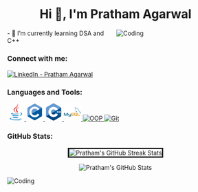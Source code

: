 <h1 align="center">Hi 👋, I'm Pratham Agarwal</h1>

<img align="right" alt="Coding" width="250" src="https://camo.githubusercontent.com/02334af27b65197342cc17fae0bc4e7ca8533e8c87a028536b96f8e6242c07a3/68747470733a2f2f692e67697068792e636f6d2f6d656469612f76312e59326c6b505463354d4749334e6a45786558563463544a30634770306333686a4f484d324d4842794e334270627a4a304d586876616a4676626a5a6b4d54686a645451774d795a6c634431324d563970626e526c636d35686246396e61575a66596e6c666157516d593351395a772f43757553487a7563304f3136364d52666a742f67697068792e676966">
- 🌱 I’m currently learning DSA and C++

<h3 align="left">Connect with me:</h3>
<p align="left">
<a href="https://www.linkedin.com/in/pratham-agarwal-429907218/" target="blank"><img align="center" src="https://raw.githubusercontent.com/rahuldkjain/github-profile-readme-generator/master/src/images/icons/Social/linked-in-alt.svg" alt="LinkedIn - Pratham Agarwal" height="30" width="40" /></a>
</p>

<h3 align="left">Languages and Tools:</h3>
<p align="left"> 
  <a href="https://www.java.com" target="_blank" rel="noreferrer"> 
    <img src="https://raw.githubusercontent.com/devicons/devicon/master/icons/java/java-original.svg" alt="Java" width="40" height="40"/> 
  </a> 
  <a href="https://www.cprogramming.com/" target="_blank" rel="noreferrer"> 
    <img src="https://raw.githubusercontent.com/devicons/devicon/master/icons/c/c-original.svg" alt="C" width="40" height="40"/> 
  </a> 
  <a href="https://isocpp.org/" target="_blank" rel="noreferrer"> 
    <img src="https://raw.githubusercontent.com/devicons/devicon/master/icons/cplusplus/cplusplus-original.svg" alt="C++" width="40" height="40"/> 
  </a>
  <a href="https://www.mysql.com/" target="_blank" rel="noreferrer"> 
    <img src="https://raw.githubusercontent.com/devicons/devicon/master/icons/mysql/mysql-original-wordmark.svg" alt="SQL" width="40" height="40"/> 
  </a> 
  <a href="https://en.wikipedia.org/wiki/Object-oriented_programming" target="_blank" rel="noreferrer"> 
    <img src="https://cdn-icons-png.flaticon.com/512/3468/3468234.png" alt="OOP" width="40" height="40"/> 
  </a> 
  <a href="https://git-scm.com/" target="_blank" rel="noreferrer"> 
    <img src="https://www.vectorlogo.zone/logos/git-scm/git-scm-icon.svg" alt="Git" width="40" height="40"/> 
  </a>
  
</p>

<h3 align="left">GitHub Stats:</h3>
<p align="center">
  <img width="450px" style="border-style:solid" src="https://github-readme-streak-stats.herokuapp.com/?user=prathamagarwal1&theme=radical" alt="Pratham's GitHub Streak Stats" />
</p> 

<p align="center">
  <img width="450px" src="https://github-readme-stats.vercel.app/api?username=prathamagarwal1&count_private=true&theme=radical" alt="Pratham's GitHub Stats"/>
</p>

<img align="right" alt="Coding" width="1500" src="https://user-images.githubusercontent.com/74038190/212284136-03988914-d899-44b4-b1d9-4eeccf656e44.gif">
